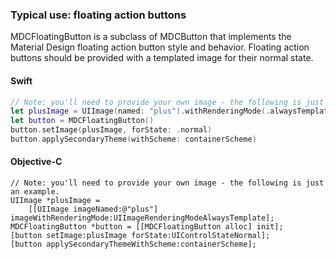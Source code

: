 ### Typical use: floating action buttons

MDCFloatingButton is a subclass of MDCButton that implements the Material Design floating action
button style and behavior. Floating action buttons should be provided with a templated image for
their normal state.

<!--<div class="material-code-render" markdown="1">-->
#### Swift

```swift
// Note: you'll need to provide your own image - the following is just an example.
let plusImage = UIImage(named: "plus").withRenderingMode(.alwaysTemplate)
let button = MDCFloatingButton()
button.setImage(plusImage, forState: .normal)
button.applySecondaryTheme(withScheme: containerScheme)
```

#### Objective-C

```objc
// Note: you'll need to provide your own image - the following is just an example.
UIImage *plusImage =
    [[UIImage imageNamed:@"plus"] imageWithRenderingMode:UIImageRenderingModeAlwaysTemplate];
MDCFloatingButton *button = [[MDCFloatingButton alloc] init];
[button setImage:plusImage forState:UIControlStateNormal];
[button applySecondaryThemeWithScheme:containerScheme];
```
<!--</div>-->
